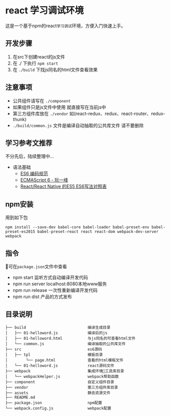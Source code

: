 # react 学习调试环境

这是一个基于npm的react`学习调试`环境，方便入门快速上手。

## 开发步骤

1. 在src下创建react的js文件
2. 在 ./ 下执行 `npm start`
3. 在 `./build` 下找js同名的html文件查看效果

## 注意事项

- 公共组件请写在 `./component`
- 如果组件只是js文件中使用 就直接写在当前js中
- 第三方组件库放在 `./vendor` 如(react-redux、redux、react-router、redux-thunk)
- `./build/common.js` 文件是编译自动抽取的公共库文件 请不要删除

## 学习参考文推荐

不分先后，陆续整理中...

- 语法基础
    - [ES6 编码规范](https://github.com/yuche/javascript)
    - [ECMAScript 6 - 阮一峰](http://es6.ruanyifeng.com/)
    - [React/React Native 的ES5 ES6写法对照表](http://bbs.reactnative.cn/topic/15/react-react-native-%E7%9A%84es5-es6%E5%86%99%E6%B3%95%E5%AF%B9%E7%85%A7%E8%A1%A8)

## npm安装

用到如下包

```
npm install --save-dev babel-core babel-loader babel-preset-env babel-preset-es2015 babel-preset-react react react-dom webpack-dev-server webpack
```

## 指令

可在`package.json`文件中查看

- npm start         监听方式自动编译开发代码
- npm run server    localhost:8080本地www服务
- npm run release   一次性重新编译开发代码
- npm run dist      产品的方式发布

## 目录说明

```
├── build                           编译生成目录
│   ├── 01-helloword.js             编译后的js
│   ├── 01-helloword.html           与js同名的可查看html文件
│   └── common.js                   编译抽取的公共库文件
├── src                             es6源码
│   ├── tpl                         模板目录
│        └── page.html              查看的html模板文件
│   └── 01-helloword.js             react源码文件
├── webpack                         集成环境工具库目录
│   └── webpackHelper.js            webpack帮助函数
├── component                       自定义组件目录
├── vendor                          第三方组件库目录
├── assets                          静态资源文件                                                
├── README.md
├── package.json                    npm配置
└── webpack.config.js               webpack配置
```

